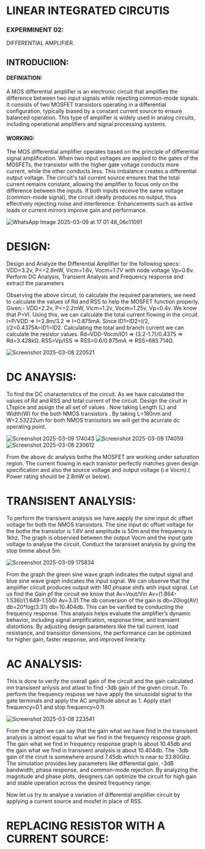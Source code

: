 #  LINEAR INTEGRATED CIRCUTIS
### EXPERMINENT 02:
DIFFERENTIAL AMPLIFIER.
## INTRODUCIION:

#### DEFINIATION:
A MOS differential amplifier is an electronic circuit that amplifies the difference between two input signals while rejecting common-mode signals. It consists of two MOSFET transistors operating in a differential configuration, typically biased by a constant current source to ensure balanced operation. This type of amplifier is widely used in analog circuits, including operational amplifiers and signal processing systems.

#### WORKING:
The MOS differential amplifier operates based on the principle of differential signal amplification. When two input voltages are applied to the gates of the MOSFETs, the transistor with the higher gate voltage conducts more current, while the other conducts less. This imbalance creates a differential output voltage. The circuit's tail current source ensures that the total current remains constant, allowing the amplifier to focus only on the difference between the inputs. If both inputs receive the same voltage (common-mode signal), the circuit ideally produces no output, thus effectively rejecting noise and interference. Enhancements such as active loads or current mirrors improve gain and performance.


![WhatsApp Image 2025-03-09 at 17 01 48_06c11091](https://github.com/user-attachments/assets/d7559099-5727-45ac-9c5b-2643623405c1)

# DESIGN:
Design and Analyze the Differential Amplifier for the following specs: VDD=3.2v, P<=2.8mW, Vicm=1.6v, Vocm=1.7V with node voltage Vp=0.6v. Perform DC Analysis, Transient Analysis and Frequency response and extract the parameters

Observing the above circuit, to calculate the required parameters, we need to calculate the values of Rd and RSS to help the MOSFET function properly. Given:- VDD=2.2v, P<=2.2mW, Vicm=1.2v, Vocm=1.25v, Vp=0.4v. We know that P=VI. Using this, we can calculate the total current flowing in the circuit. I=P/VDD => I=2.8m/3.2 => I=0.875mA. Since ID1=ID2=I/2, I/2=0.4375A=ID1=ID2. 
Calculating the total and branch current we can calculate the resistor values. Rd=VDD-Vocm/ID1 => (3.2-1.7)/0.4375 => Rd=3.428kΩ. RSS=Vp/ISS => RSS=0.6/0.875mA => RSS=685.714Ω.

![Screenshot 2025-03-08 220521](https://github.com/user-attachments/assets/399d7296-db86-4d6f-b071-1f73cbd20a4e)

# DC ANAYSIS:
 To find the DC characteristics of the circuit. As we have calculated the values of Rd and RSS and total current of the circuit. Design the ciruit in LTspice and assign the all set of values . Now taking Length (L) and Width(W) for the both  NMOS transistors . By taking L=180nm and W=2.53222um for both NMOS tranisstors we will get the acurrate dc operating point. 

 
![Screenshot 2025-03-09 174043](https://github.com/user-attachments/assets/e8ca774c-03c6-4780-9e83-47253478366d)
![Screenshot 2025-03-09 174059](https://github.com/user-attachments/assets/2ba81318-80a8-4604-8b90-b90d311375ff)
![Screenshot 2025-03-08 230612](https://github.com/user-attachments/assets/bee64765-9a91-43b7-8d48-e8f3e081835c)

 From the above dc analysis  bothe the MOSFET are working under saturation region. The current flowing in each tranistor perfectly matches given design specification and also the source voltage and output voltage (i.e Vocm).( Power rating should be 2.8mW or below).

 # TRANSISENT ANALYSIS:
 To perform the transisent analysis we have aapply the sine input dc offset voltage for both the NMOS transistors.
 The  sine input dc offset voltage for the bothe the transistor is 1.6V and amplitude is 50m and the frequency is 1khz. 
 The graph is observied between the output Vocm and the input gate voltage to analyse the circuit.
 Conduct the taransiset analysis by giving the stop timme about 5m.

 ![Screenshot 2025-03-09 175834](https://github.com/user-attachments/assets/bdb7a7ed-9954-4126-93fd-6b05ae53de6c)

 From the graph the green sine wave  graph indicates the output signal and blue sine wave  graph indicates the input signal. We can observe that the amplifier circuit produces output with 180 phsase shifs wtih input signal. Let us find the Gain pf the circuit 
 we know that  Av=Vout/Vin
              Av=(1.864-1.536)/(1.649-1.550)
              Av=3.31 
              The db conversion of the gain is 
              db=20log(AV)
              db=20*log(3.31)
              db=10.404db. This can be varified by conducting the frequency response.
 This analysis helps evaluate the amplifier’s dynamic behavior, including signal amplification, response time, and transient distortions. By adjusting design parameters like the tail current, load resistance, and transistor dimensions, the performance can be optimized for higher gain, faster response, and improved linearity.             


# AC ANALYSIS:
 This is done to verify the overall gain of the circuit and the gain calculated inn transisent anlysis and atlast to find -3db gain of the given circuit.
 To perform the frequency respose we have apply the sinusoidal signal to the gate terminals and apply the  AC amplitude about as 1. Apply start frequency=0.1 and stop frequency=0.1t
 

![Screenshot 2025-03-08 223541](https://github.com/user-attachments/assets/d53c7c9a-591c-41dd-989f-62ab61dc35ad)

From the graph we can say that the gain what we have find in the transisent analysis is almost equal to what we find in the frequency response graph.
The gain what we find in frequency response graph is about 10.45db and the gain what we find in transisent analysis is about  10.404db.
The -3db gain of the ciruit is somewhere around 7.45db which is near to 33.80Ghz.
The simulation provides key parameters like differential gain, -3dB bandwidth, phase response, and common-mode rejection. By analyzing the magnitude and phase plots, designers can optimize the circuit for high gain and stable operation across the desired frequency range.

Now let us try to analyse a variation of differential amplifier circuit by applying a current source and mosfet in place of RSS.


# REPLACING RESISTOR WITH A CURRENT SOURCE:

